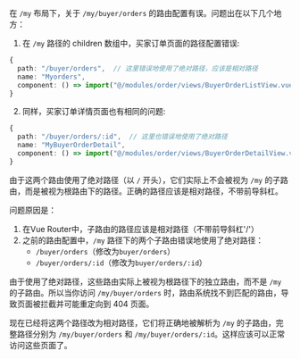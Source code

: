 在 `/my` 布局下，关于 `/my/buyer/orders` 的路由配置有误。问题出在以下几个地方：

1. 在 `/my` 路径的 children 数组中，买家订单页面的路径配置错误:
```typescript
{
  path: "/buyer/orders",  // 这里错误地使用了绝对路径，应该是相对路径
  name: "Myorders",
  component: () => import("@/modules/order/views/BuyerOrderListView.vue"),
}
```

2. 同样，买家订单详情页面也有相同的问题:
```typescript
{
  path: "/buyer/orders/:id",  // 这里也错误地使用了绝对路径
  name: "MyBuyerOrderDetail",
  component: () => import("@/modules/order/views/BuyerOrderDetailView.vue"),
}
```

由于这两个路由使用了绝对路径（以 `/` 开头），它们实际上不会被视为 `/my` 的子路由，而是被视为根路由下的路径。正确的路径应该是相对路径，不带前导斜杠。

问题原因是：

1. 在Vue Router中，子路由的路径应该是相对路径（不带前导斜杠'/'）
2. 之前的路由配置中，`/my` 路径下的两个子路由错误地使用了绝对路径：
   - `/buyer/orders`（修改为`buyer/orders`）
   - `/buyer/orders/:id`（修改为`buyer/orders/:id`）

由于使用了绝对路径，这些路由实际上被视为根路径下的独立路由，而不是 `/my` 的子路由。所以当你访问 `/my/buyer/orders` 时，路由系统找不到匹配的路由，导致页面被拦截并可能重定向到 404 页面。

现在已经将这两个路径改为相对路径，它们将正确地被解析为 `/my` 的子路由，完整路径分别为 `/my/buyer/orders` 和 `/my/buyer/orders/:id`。这样应该可以正常访问这些页面了。